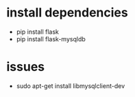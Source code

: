 # install dependencies
- pip install flask
- pip install flask-mysqldb

# issues
- sudo apt-get install libmysqlclient-dev
